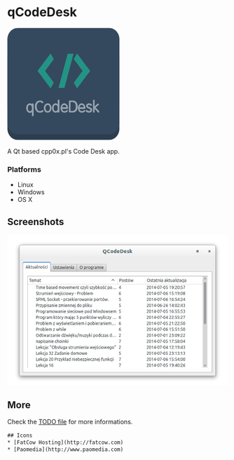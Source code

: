 # qCodeDesk
<img src="/res/qCodeDesk.png?raw=true" width="256" height="256" alt="qCodeDesk logo"/>

A Qt based cpp0x.pl's Code Desk app.
### Platforms
* Linux
* Windows
* OS X

## Screenshots
![Main Window](/screenshots/MainWindow.png?raw=true)
## More
Check the [TODO file](TODO.md) for more informations.

~~~
## Icons
* [FatCow Hosting](http://fatcow.com)
* [Paomedia](http://www.paomedia.com)

